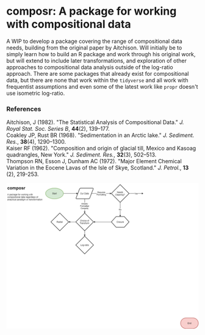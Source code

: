 # composr: A package for working with compositional data

A WIP to develop a package covering the range of compositional data needs, building from the original paper by Aitchison. Will initially be to simply learn how to build an R package and work through his original work, but will extend to include later transformations, and exploration of other approaches to compositional data analysis outside of the log-ratio approach. There are some packages that already exist for compositional data, but there are none that work within the `tidyverse` and all work with frequentist assumptions and even some of the latest work like `propr` doesn't use isometric log-ratio.


### References

Aitchison, J (1982). "The Statistical Analysis of Compositional Data." *J. Royal Stat. Soc. Series B*, **44**(2), 139–177.  
Coakley JP, Rust BR (1968). "Sedimentation in an Arctic lake." *J. Sediment. Res.*, **38**(4), 1290–1300.  
Kaiser RF (1962). "Composition and origin of glacial till, Mexico and Kasoag quadrangles, New York." *J. Sediment. Res.*, **32**(3), 502–513.  
Thompson RN, Esson J, Dunham AC (1972). "Major Element Chemical Variation in the Eocene Lavas of the Isle of Skye, Scotland." *J. Petrol.*, **13** (2), 219-253.  


![composr design flowchart](/img/outline.png)